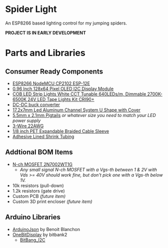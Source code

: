 # Spider Light
An ESP8266 based lighting control for my jumping spiders.

**PROJECT IS IN EARLY DEVELOPMENT**

# Parts and Libraries

## Consumer Ready Components
* [ESP8266 NodeMCU CP2102 ESP-12E](https://www.amazon.com/dp/B081CSJV2V)
* [0.96 Inch 128x64 Pixel OLED I2C Display Module](https://www.amazon.com/dp/B09C5K91H7)
* [COB LED Strip Lights White CCT Tunable 640LEDs/m, Dimmable 2700K-6500K 24V LED Tape Lights Kit CRI90+](https://www.amazon.com/dp/B08QMSVTY3)
* [DC-DC buck converter](https://www.amazon.com/dp/B076H3XHXP)
* [17.2x7mm Led Aluminum Channel System U Shape with Cover](https://www.amazon.com/dp/B08XM6MTTS)
* [5.5mm x 2.1mm Pigtails](https://www.amazon.com/dp/B07C7VSRBG) *or whatever size you need to match your LED power supply*
* [3-Wire 22AWG](https://www.amazon.com/dp/B08JTZKN4M)
* [1/8 inch PET Expandable Braided Cable Sleeve](https://www.amazon.com/dp/B07K1Y1Q7P)
* [Adhesive Lined Shrink Tubing](https://www.amazon.com/dp/B084GDLSCK)

## Addtional BOM Items
* [N-ch MOSFET 2N7002WT1G](https://www.mouser.com/ProductDetail/onsemi/2N7002WT1G)
  * *Any small signal N-ch MOSFET with a Vgs-th between 1 & 2V with Vds >= 40V should work fine, but don't pick one with a Vgs-th below 1V.*
* 10k resistors (pull-down)
* 1.2k resistors (gate drive)
* Custom PCB *(future item)*
* Custom 3D print encloser *(future item)*

## Arduino Libraries
* [ArduinoJson](https://arduinojson.org/?utm_source=meta&utm_medium=library.properties) by Benoit Blanchon
* [OneBitDisplay](https://github.com/bitbank2/OneBitDisplay) by bitbank2
  * [BitBang_I2C](https://github.com/bitbank2/BitBang_I2C)
